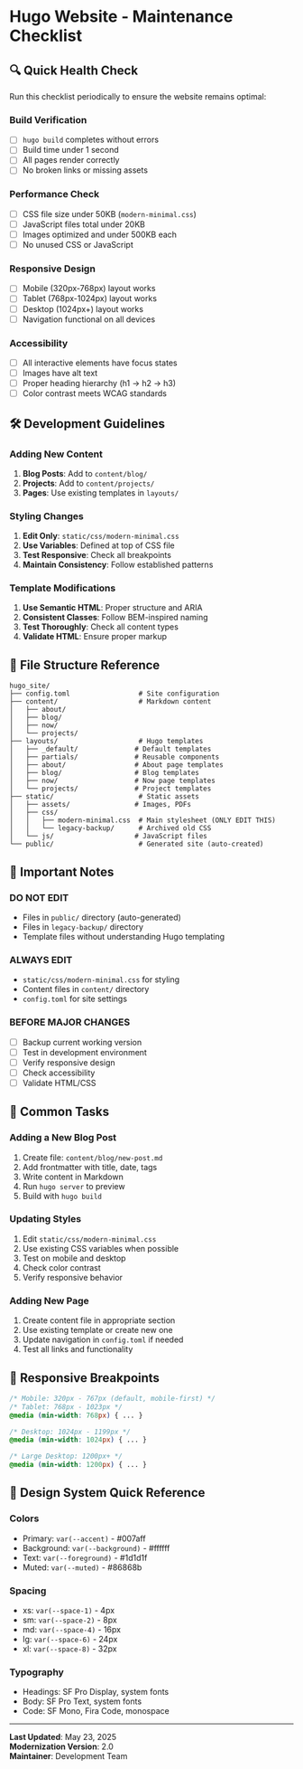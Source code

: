 # Hugo Website - Maintenance Checklist

## 🔍 Quick Health Check

Run this checklist periodically to ensure the website remains optimal:

### Build Verification
- [ ] `hugo build` completes without errors
- [ ] Build time under 1 second
- [ ] All pages render correctly
- [ ] No broken links or missing assets

### Performance Check
- [ ] CSS file size under 50KB (`modern-minimal.css`)
- [ ] JavaScript files total under 20KB
- [ ] Images optimized and under 500KB each
- [ ] No unused CSS or JavaScript

### Responsive Design
- [ ] Mobile (320px-768px) layout works
- [ ] Tablet (768px-1024px) layout works  
- [ ] Desktop (1024px+) layout works
- [ ] Navigation functional on all devices

### Accessibility
- [ ] All interactive elements have focus states
- [ ] Images have alt text
- [ ] Proper heading hierarchy (h1 → h2 → h3)
- [ ] Color contrast meets WCAG standards

## 🛠️ Development Guidelines

### Adding New Content
1. **Blog Posts**: Add to `content/blog/`
2. **Projects**: Add to `content/projects/`
3. **Pages**: Use existing templates in `layouts/`

### Styling Changes
1. **Edit Only**: `static/css/modern-minimal.css`
2. **Use Variables**: Defined at top of CSS file
3. **Test Responsive**: Check all breakpoints
4. **Maintain Consistency**: Follow established patterns

### Template Modifications
1. **Use Semantic HTML**: Proper structure and ARIA
2. **Consistent Classes**: Follow BEM-inspired naming
3. **Test Thoroughly**: Check all content types
4. **Validate HTML**: Ensure proper markup

## 📁 File Structure Reference

```
hugo_site/
├── config.toml                 # Site configuration
├── content/                    # Markdown content
│   ├── about/
│   ├── blog/
│   ├── now/
│   └── projects/
├── layouts/                    # Hugo templates
│   ├── _default/              # Default templates
│   ├── partials/              # Reusable components
│   ├── about/                 # About page templates
│   ├── blog/                  # Blog templates
│   ├── now/                   # Now page templates
│   └── projects/              # Project templates
├── static/                     # Static assets
│   ├── assets/                # Images, PDFs
│   ├── css/
│   │   ├── modern-minimal.css  # Main stylesheet (ONLY EDIT THIS)
│   │   └── legacy-backup/      # Archived old CSS
│   └── js/                    # JavaScript files
└── public/                     # Generated site (auto-created)
```

## 🚨 Important Notes

### DO NOT EDIT
- Files in `public/` directory (auto-generated)
- Files in `legacy-backup/` directory
- Template files without understanding Hugo templating

### ALWAYS EDIT
- `static/css/modern-minimal.css` for styling
- Content files in `content/` directory
- `config.toml` for site settings

### BEFORE MAJOR CHANGES
- [ ] Backup current working version
- [ ] Test in development environment
- [ ] Verify responsive design
- [ ] Check accessibility
- [ ] Validate HTML/CSS

## 🔧 Common Tasks

### Adding a New Blog Post
1. Create file: `content/blog/new-post.md`
2. Add frontmatter with title, date, tags
3. Write content in Markdown
4. Run `hugo server` to preview
5. Build with `hugo build`

### Updating Styles
1. Edit `static/css/modern-minimal.css`
2. Use existing CSS variables when possible
3. Test on mobile and desktop
4. Check color contrast
5. Verify responsive behavior

### Adding New Page
1. Create content file in appropriate section
2. Use existing template or create new one
3. Update navigation in `config.toml` if needed
4. Test all links and functionality

## 📱 Responsive Breakpoints

```css
/* Mobile: 320px - 767px (default, mobile-first) */
/* Tablet: 768px - 1023px */
@media (min-width: 768px) { ... }

/* Desktop: 1024px - 1199px */
@media (min-width: 1024px) { ... }

/* Large Desktop: 1200px+ */
@media (min-width: 1200px) { ... }
```

## 🎨 Design System Quick Reference

### Colors
- Primary: `var(--accent)` - #007aff
- Background: `var(--background)` - #ffffff
- Text: `var(--foreground)` - #1d1d1f
- Muted: `var(--muted)` - #86868b

### Spacing
- xs: `var(--space-1)` - 4px
- sm: `var(--space-2)` - 8px  
- md: `var(--space-4)` - 16px
- lg: `var(--space-6)` - 24px
- xl: `var(--space-8)` - 32px

### Typography
- Headings: SF Pro Display, system fonts
- Body: SF Pro Text, system fonts
- Code: SF Mono, Fira Code, monospace

---

**Last Updated**: May 23, 2025  
**Modernization Version**: 2.0  
**Maintainer**: Development Team
